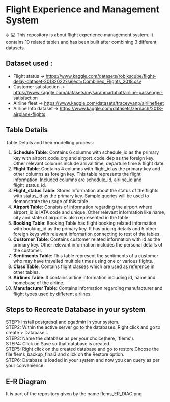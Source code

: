 # Flight Experience and Management System
✈️ 💻 This repository is about flight experience management system. It contains 10 related tables and has been built after combining 3 different datasets.

## Dataset used : 

* Flight status -> https://www.kaggle.com/datasets/robikscube/flight-delay-dataset-20182022?select=Combined_Flights_2018.csv
* Customer satisfaction -> https://www.kaggle.com/datasets/mysarahmadbhat/airline-passenger-satisfaction
* Airline fleet -> https://www.kaggle.com/datasets/traceyvanp/airlinefleet
* Airline Info dataset -> https://www.kaggle.com/datasets/zernach/2018-airplane-flights

## Table Details

Table Details and their modelling process:

1) **Schedule Table**: Contains 6 columns with schedule_id as the primary key with airport_code_org and airport_code_dep as the foreign key. Other relevant columns include arrival time, departure time & flight date.
2) **Flight Table**: Contains 4 columns with flight_id as the primary key and other columns as foreign key. This table represents the flight information. Included columns are schedule_id, airline_id and flight_status_id.
3) **Flight_status Table**: Stores information about the status of the flights with status_id as the primary key. Sample queries will be used to demonstrate the usage of this table.
4) **Airport Table**:  Consists of information regarding the airport where airport_id is IATA code and unique. Other relevant information like name, city and state of airport is also represented in the table.
5) **Booking Table**: Booking Table has flight booking related information with booking_id as the primary key. It has pricing details and 5 other foreign keys with relevant information connecting to rest of the tables.
6) **Customer Table**: Contains customer related information with id as the primary key. Other relevant information includes the personal details of the customer.
7) **Sentiments Table**: This table represent the sentiments of a customer who may have travelled multiple times using one or various flights.
8) **Class Table**: Contains flight classes which are used as reference in other tables.
9) **Airlines Table**: It contains airline information including id, name and homebase of the airline.
10) **Manufacturer Table**: Contains information regarding manufacturer and flight types used by different airlines.

## Steps to Recreate Database in your system

STEP1: Install postgresql and pgadmin in your system.  
STEP2: Within the active server go to the databases. Right click and go to create > Database...  
STEP3: Name the database as per your choice(here, 'flems').  
STEP4: Click on Save so that database is created.  
STEP5: Right click on the created database and go to restore.Choose the file flems_backup_final3 and click on the Restore option.  
STEP6: Database is loaded in your system and now you can query as per your convenience.  

## E-R Diagram
It is part of the repository given by the name flems_ER_DIAG.png

